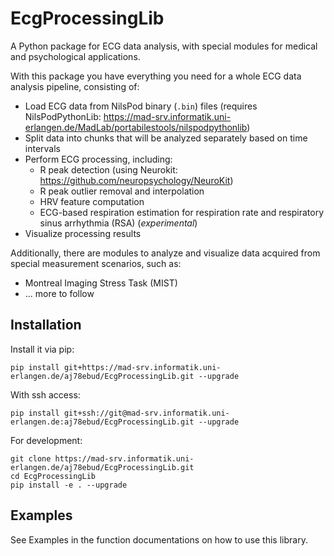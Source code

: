 # EcgProcessingLib

A Python package for ECG data analysis, with special modules for medical and psychological applications.

With this package you have everything you need for a whole ECG data analysis pipeline, consisting of:
* Load ECG data from NilsPod binary (`.bin`) files (requires NilsPodPythonLib: https://mad-srv.informatik.uni-erlangen.de/MadLab/portabilestools/nilspodpythonlib)
* Split data into chunks that will be analyzed separately based on time intervals
* Perform ECG processing, including:
    * R peak detection (using Neurokit: https://github.com/neuropsychology/NeuroKit)
    * R peak outlier removal and interpolation
    * HRV feature computation
    * ECG-based respiration estimation for respiration rate and respiratory sinus arrhythmia (RSA) (_experimental_)
* Visualize processing results

Additionally, there are modules to analyze and visualize data acquired from special measurement scenarios, such as:
* Montreal Imaging Stress Task (MIST)
* ... more to follow

## Installation
Install it via pip:

```
pip install git+https://mad-srv.informatik.uni-erlangen.de/aj78ebud/EcgProcessingLib.git --upgrade
```

With ssh access:

```
pip install git+ssh://git@mad-srv.informatik.uni-erlangen.de:aj78ebud/EcgProcessingLib.git --upgrade
```

For development:

```
git clone https://mad-srv.informatik.uni-erlangen.de/aj78ebud/EcgProcessingLib.git
cd EcgProcessingLib
pip install -e . --upgrade
```


## Examples
See Examples in the function documentations on how to use this library.
